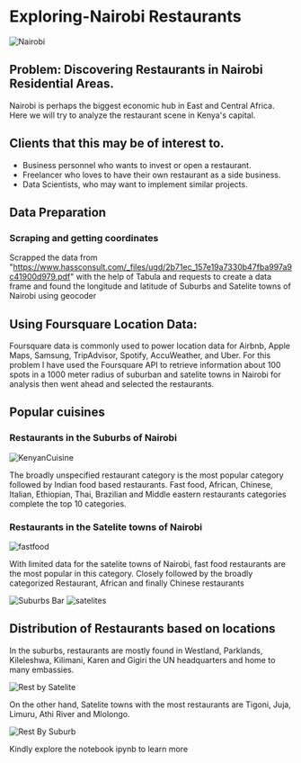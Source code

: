 # Exploring-Nairobi Restaurants
![Nairobi](https://user-images.githubusercontent.com/93233240/149614540-09bb5737-e3b2-4d92-b49b-b37c4588527c.jpg)
## Problem: Discovering Restaurants in Nairobi Residential Areas.
Nairobi is perhaps the biggest economic hub in East and Central Africa. Here we will try to analyze  the restaurant scene in Kenya's capital.
## Clients that this may be of interest to.
- Business personnel who wants to invest or open a restaurant. 
- Freelancer who loves to have their own restaurant as a side business. 
- Data Scientists, who may want to implement similar projects.

## Data Preparation
### Scraping and getting coordinates
Scrapped the data from "https://www.hassconsult.com/_files/ugd/2b71ec_157e19a7330b47fba997a9c41900d979.pdf" with the help of Tabula and requests to create a data frame and found the longitude and latitude of Suburbs and Satelite towns of Nairobi using geocoder

## Using Foursquare Location Data:
Foursquare data is commonly used to power location data for Airbnb, Apple Maps, Samsung, TripAdvisor, Spotify, AccuWeather, and Uber. For this problem I have used the Foursquare API to retrieve information about 100 spots in a 1000 meter radius of suburban and satelite towns in Nairobi for analysis then went ahead and selected the restaurants.

## Popular cuisines
### Restaurants in the Suburbs of Nairobi
![KenyanCuisine](https://github.com/RachaelKilonzo/Exploring-Nairobi/assets/93233240/e0288e32-b07e-4954-b621-2c7d9b7ca379)

The broadly unspecified restaurant category is the most popular category followed by Indian food based restaurants. Fast food, African, Chinese, Italian, Ethiopian, Thai, Brazilian and Middle eastern restaurants categories complete the top 10 categories.

### Restaurants in the Satelite towns of Nairobi
![fastfood](https://user-images.githubusercontent.com/93233240/149623246-99f7c562-aea0-4ed3-8b2f-a09668e130ff.jpg)

With limited data for the satelite towns of Nairobi, fast food restaurants are the most popular in this category. Closely followed by the broadly categorized Restaurant, African and finally Chinese restaurants

![Suburbs Bar](https://github.com/RachaelKilonzo/Exploring-Nairobi/assets/93233240/7e120a6c-2e35-49dc-b9f3-4e8dd9f7787f)
![satelites](https://user-images.githubusercontent.com/93233240/149623236-f787c993-95d9-49c1-9d9d-1898fc3a7556.png)

## Distribution of Restaurants based on locations

In the suburbs, restaurants are mostly found in Westland, Parklands, Kileleshwa, Kilimani, Karen and Gigiri the UN headquarters and home to many embassies.

![Rest by Satelite](https://github.com/RachaelKilonzo/Exploring-Nairobi/assets/93233240/12a02530-8b81-43a4-937d-b9581c661a6c)

On the other hand, Satelite towns with the most restaurants are Tigoni, Juja, Limuru, Athi River and Mlolongo.

![Rest By Suburb](https://github.com/RachaelKilonzo/Exploring-Nairobi/assets/93233240/f27b7f16-c28e-4d60-b53e-cba918855808)

Kindly explore the notebook ipynb to learn  more



